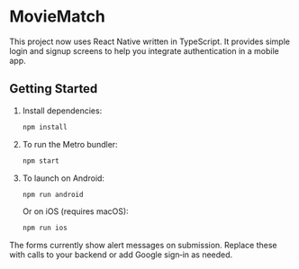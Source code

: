 # MovieMatch

This project now uses React Native written in TypeScript. It provides simple login and signup screens to help you integrate authentication in a mobile app.

## Getting Started

1. Install dependencies:
   ```bash
   npm install
   ```
2. To run the Metro bundler:
   ```bash
   npm start
   ```
3. To launch on Android:
   ```bash
   npm run android
   ```
   Or on iOS (requires macOS):
   ```bash
   npm run ios
   ```

The forms currently show alert messages on submission. Replace these with calls to your backend or add Google sign‑in as needed.
